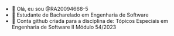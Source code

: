 - 👋 Olá, eu sou @RA20094668-5
- 👀 Estudante de Bacharelado em Engenharia de Software
- 🌱 Conta github criada para a disciplina de:
Tópicos Especiais em Engenharia de Software II
Módulo 54/2023

<!---
RA20094668-5/RA20094668-5 is a ✨ special ✨ repository because its `README.md` (this file) appears on your GitHub profile.
You can click the Preview link to take a look at your changes.
--->
